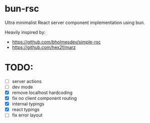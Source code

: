 # bun-rsc

Ultra minimalist React server component implementation using bun.

Heavily inspired by:
- https://github.com/bholmesdev/simple-rsc
- https://github.com/hex2f/marz

# TODO:
- [ ] server actions
- [ ] dev mode
- [x] remove localhost hardcoding
- [x] fix no client component routing 
- [x] internal typings
- [x] react typings
- [ ] fix error layout